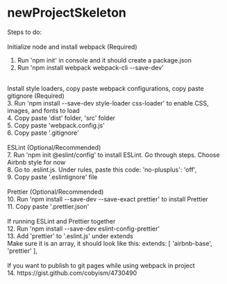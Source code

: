 # newProjectSkeleton <br />
Steps to do: <br />
<br />
Initialize node and install webpack (Required) <br />
1. Run 'npm init' in console and it should create a package.json <br />
2. Run 'npm install webpack webpack-cli --save-dev' <br />
<br />
Install style loaders, copy paste webpack configurations, copy paste gitignore (Required) <br />
3. Run 'npm install --save-dev style-loader css-loader' to enable CSS, images, and fonts to load <br />
4. Copy paste 'dist' folder, 'src' folder <br />
5. Copy paste 'webpack.config.js' <br />
6. Copy paste '.gitignore' <br />
<br />
ESLint (Optional/Recommended) <br />
7. Run 'npm init @eslint/config' to install ESLint. Go through steps. Choose Airbnb style for now <br />
8. Go to .eslint.js. Under rules, paste this code:  'no-plusplus': 'off', <br />
9. Copy paste '.eslintignore' file <br />
<br />
Prettier (Optional/Recommended) <br />
10. Run 'npm install --save-dev --save-exact prettier' to install Prettier <br />
11. Copy paste '.prettier.json' <br />
<br />
If running ESLint and Prettier together <br />
12. Run 'npm install --save-dev eslint-config-prettier' <br />
13. Add 'prettier' to '.eslint.js' under extends <br />
    Make sure it is an array, it should look like this:   extends: [ 'airbnb-base', 'prettier' ], <br />
<br />
If you want to publish to git pages while using webpack in project <br />
14. https://gist.github.com/cobyism/4730490 <br />
